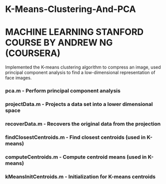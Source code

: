 # K-Means-Clustering-And-PCA
# MACHINE LEARNING STANFORD COURSE BY ANDREW NG (COURSERA)
Implemented the K-means clustering algorithm to compress an image, used principal component analysis to find a low-dimensional representation of face images.
### pca.m - Perform principal component analysis
### projectData.m - Projects a data set into a lower dimensional space
### recoverData.m - Recovers the original data from the projection
### findClosestCentroids.m - Find closest centroids (used in K-means)
### computeCentroids.m - Compute centroid means (used in K-means)
### kMeansInitCentroids.m - Initialization for K-means centroids
